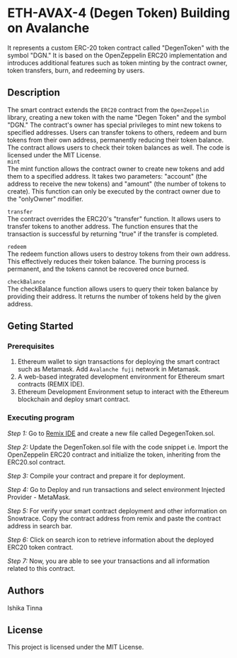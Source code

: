 # ETH-AVAX-4 (Degen Token) Building on Avalanche

It represents a custom ERC-20 token contract called "DegenToken" with the symbol "DGN." It is based on the OpenZeppelin ERC20 implementation and introduces additional features such as token minting by the contract owner, token transfers, burn, and redeeming by users.
## Description
The smart contract extends the `ERC20` contract from the `OpenZeppelin` library, creating a new token with the name "Degen Token" and the symbol "DGN." The contract's owner has special privileges to mint new tokens to specified addresses. Users can transfer tokens to others, redeem and burn tokens from their own address, permanently reducing their token balance. The contract allows users to check their token balances as well. The code is licensed under the MIT License.     
`mint`        
The mint function allows the contract owner to create new tokens and add them to a specified address. It takes two parameters: "account" (the address to receive the new tokens) and "amount" (the number of tokens to create). This function can only be executed by the contract owner due to the "onlyOwner" modifier.     

`transfer`     
The contract overrides the ERC20's "transfer" function. It allows users to transfer tokens to another address. The function ensures that the transaction is successful by returning "true" if the transfer is completed.     

`redeem`        
The redeem function allows users to destroy tokens from their own address. This effectively reduces their token balance. The burning process is permanent, and the tokens cannot be recovered once burned.        

`checkBalance`    
The checkBalance function allows users to query their token balance by providing their address. It returns the number of tokens held by the given address.       

## Geting Started
### Prerequisites
1. Ethereum wallet to sign transactions for deploying the smart contract such as Metamask. Add `Avalanche fuji` network in Metamask.
2. A web-based integrated development environment for Ethereum smart contracts (REMIX IDE). 
3. Ethereum Development Environment setup to interact with the Ethereum blockchain and deploy smart contract.
### Executing program
*Step 1:* Go to [Remix IDE](https://remix.ethereum.org/) and create a new file called DegegenToken.sol.     

*Step 2:* Update the DegenToken.sol file with the code snippet i.e. Import the OpenZeppelin ERC20 contract and initialize the token, inheriting from the ERC20.sol contract.

*Step 3:* Compile your contract and prepare it for deployment.

*Step 4:* Go to Deploy and run transactions and select environment Injected Provider - MetaMask.     

 *Step 5:* For verify your smart contract deployment and other information on Snowtrace. Copy the contract address from remix and paste the contract address in search bar.     

 *Step 6:* Click on search icon to retrieve information about the deployed ERC20 token contract.   

 *Step 7:* Now, you are able to see your transactions and all information related to this contract.
 ## Authors
 Ishika Tinna
## License
This project is licensed under the MIT License.
